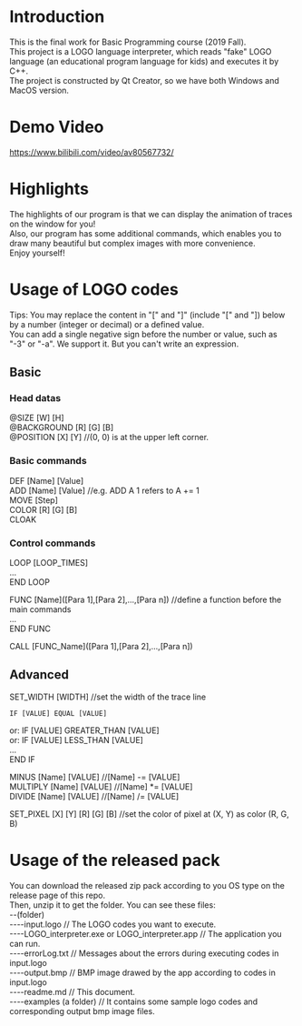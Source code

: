 # Introduction
This is the final work for Basic Programming course (2019 Fall).  
This project is a LOGO language interpreter, which reads "fake" LOGO language (an educational program language for kids) and executes it by C++.  
The project is constructed by Qt Creator, so we have both Windows and MacOS version.    
# Demo Video  
https://www.bilibili.com/video/av80567732/  
# Highlights
The highlights of our program is that we can display the animation of traces on the window for you!  
Also, our program has some additional commands, which enables you to draw many beautiful but complex images with more convenience.  
Enjoy yourself!  
# Usage of LOGO codes
Tips: You may replace the content in "[" and "]" (include "[" and "]) below by a number (integer or decimal) or a defined value.  
You can add a single negative sign before the number or value, such as "-3" or "-a". We support it. But you can't write an expression.  
## Basic
### Head datas
@SIZE [W] [H]  
@BACKGROUND [R] [G] [B]  
@POSITION [X] [Y]	//(0, 0) is at the upper left corner.  
### Basic commands
DEF [Name] [Value]  
ADD [Name] [Value]	//e.g. ADD A 1 refers to A += 1  
MOVE [Step]  
COLOR [R] [G] [B]  
CLOAK  
### Control commands
LOOP [LOOP_TIMES]  
    ...  
END LOOP  

FUNC [Name]([Para 1],[Para 2],...,[Para n])	//define a function before the main commands  
	...  
END FUNC  

CALL [FUNC_Name]([Para 1],[Para 2],...,[Para n])  

## Advanced
SET_WIDTH [WIDTH] //set the width of the trace line  

    IF [VALUE] EQUAL [VALUE]  
or: IF [VALUE] GREATER_THAN [VALUE]  
or: IF [VALUE] LESS_THAN [VALUE]  
	...  
END IF  

MINUS [Name] [VALUE]	//[Name] -= [VALUE]  
MULTIPLY [Name] [VALUE]	//[Name] *= [VALUE]  
DIVIDE [Name] [VALUE]	//[Name] /= [VALUE]  

SET_PIXEL [X] [Y] [R] [G] [B]	//set the color of pixel at (X, Y) as color (R, G, B)  
# Usage of the released pack
You can download the released zip pack according to you OS type on the release page of this repo.  
Then, unzip it to get the folder. You can see these files:  
 --(folder)  
 ----input.logo  // The LOGO codes you want to execute.  
 ----LOGO_interpreter.exe or LOGO_interpreter.app  // The application you can run.  
 ----errorLog.txt  // Messages about the errors during executing codes in input.logo  
 ----output.bmp  // BMP image drawed by the app according to codes in input.logo  
 ----readme.md  // This document.  
 ----examples (a folder)	// It contains some sample logo codes and corresponding output bmp image files.  